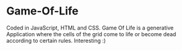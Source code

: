 # Game-Of-Life
Coded in JavaScript, HTML and CSS.
Game Of Life is a generative Application where the cells of the grid come to life or become dead according to certain rules. 
Interesting :)
